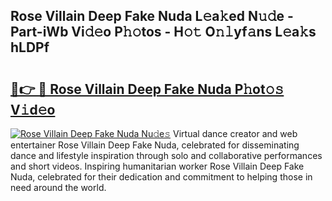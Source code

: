 ## Rose Villain Deep Fake Nuda L𝚎a𝚔ed N𝚞𝚍e - Part-iWb Vi𝚍𝚎o P𝚑𝚘tos - H𝚘𝚝 O𝚗𝚕yf𝚊ns L𝚎a𝚔s hLDPf

# <h2><a href="http://kf2438f.oniu.top/?m=Rose+Villain+Deep+Fake+Nuda">🔗👉 🔴 Rose Villain Deep Fake Nuda P𝚑ot𝚘𝚜 V𝚒d𝚎o</a></h2>

[![Rose Villain Deep Fake Nuda Nu𝚍e𝚜](https://i.imgur.com/0qMVB7G.gif)](http://kf2438f.oniu.top/?m=Rose+Villain+Deep+Fake+Nuda)
Virtual dance creator and web entertainer Rose Villain Deep Fake Nuda, celebrated for disseminating dance and lifestyle inspiration through solo and collaborative performances and short videos. Inspiring humanitarian worker Rose Villain Deep Fake Nuda, celebrated for their dedication and commitment to helping those in need around the world.  
